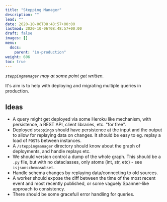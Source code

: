 ```yaml
---
title: "Stepping Manager"
description: ""
lead: ""
date: 2020-10-06T08:48:57+00:00
lastmod: 2020-10-06T08:48:57+00:00
draft: false
images: []
menu:
  docs:
    parent: "in-production"
weight: 606
toc: true
---
```


_`steppingmanager` may at some point get written._

It's aim is to help with deploying and migrating multiple queries in production.

## Ideas

- A query might get deployed via some Heroku like mechanism, with persistence, a REST API, client libraries, etc. "for free".
- Deployed `stepping`s should have persistence at the input and the output to allow for replaying data on changes. It should be easy to eg. replay a load of `POST`s between instances.
- A `/steppingmanager` directory should know about the graph of deployments, and handle replays etc.
- We should version control a dump of the whole graph. This should be a `.py` file, but with no dataclasses, only atoms (int, str, etc) - see `isjsonschemasubset`.
- Handle schema changes by replaying data/connecting to old sources.
- A worker should expose the diff between the time of the most recent event and most recently published, or some vaguely Spanner-like approach to consistency.
- There should be some gracefull error handling for queries.

